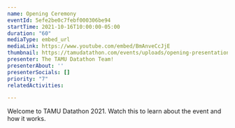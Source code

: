 ```yaml
---
name: Opening Ceremony
eventId: 5efe2be0c7febf000306be94
startTime: 2021-10-16T10:00:00-05:00
duration: "60"
mediaType: embed_url
mediaLink: https://www.youtube.com/embed/BmAnveCcJjE
thumbnail: https://tamudatathon.com/events/uploads/opening-presentation-2021.jpg
presenter: The TAMU Datathon Team!
presenterAbout: ''
presenterSocials: []
priority: "7"
relatedActivities: 

---
```

Welcome to TAMU Datathon 2021. Watch this to learn about the event and how it works.